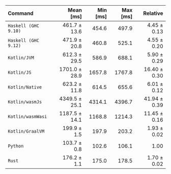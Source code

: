 | Command | Mean [ms] | Min [ms] | Max [ms] | Relative |
|:---|---:|---:|---:|---:|
| `Haskell (GHC 9.10)` | 461.7 ± 13.6 | 454.6 | 497.9 | 4.45 ± 0.13 |
| `Haskell (GHC 9.12)` | 471.9 ± 20.8 | 460.8 | 525.1 | 4.55 ± 0.20 |
| `Kotlin/JVM` | 612.3 ± 29.5 | 586.9 | 688.1 | 5.90 ± 0.29 |
| `Kotlin/JS` | 1701.0 ± 28.9 | 1657.8 | 1767.8 | 16.40 ± 0.30 |
| `Kotlin/Native` | 623.2 ± 11.8 | 614.5 | 655.6 | 6.01 ± 0.12 |
| `Kotlin/wasmJs` | 4349.5 ± 25.1 | 4314.1 | 4396.7 | 41.94 ± 0.39 |
| `Kotlin/wasmWasi` | 1187.5 ± 14.1 | 1168.8 | 1214.3 | 11.45 ± 0.16 |
| `Kotlin/GraalVM` | 199.9 ± 1.5 | 197.9 | 203.2 | 1.93 ± 0.02 |
| `Python` | 103.7 ± 0.8 | 102.6 | 106.1 | 1.00 |
| `Rust` | 176.2 ± 1.1 | 175.0 | 178.5 | 1.70 ± 0.02 |
